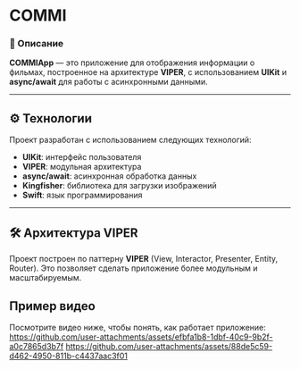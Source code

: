 # COMMI

### 📱 Описание
**COMMIApp** — это приложение для отображения информации о фильмах, построенное на архитектуре **VIPER**, с использованием **UIKit** и **async/await** для работы с асинхронными данными.

---

## ⚙️ Технологии
Проект разработан с использованием следующих технологий:
- **UIKit**: интерфейс пользователя
- **VIPER**: модульная архитектура
- **async/await**: асинхронная обработка данных
- **Kingfisher**: библиотека для загрузки изображений
- **Swift**: язык программирования

---

## 🛠 Архитектура VIPER
Проект построен по паттерну **VIPER** (View, Interactor, Presenter, Entity, Router). Это позволяет сделать приложение более модульным и масштабируемым.

## Пример видео

Посмотрите видео ниже, чтобы понять, как работает приложение:
https://github.com/user-attachments/assets/efbfa1b8-1dbf-40c9-9b2f-a0c7865d3b7f
https://github.com/user-attachments/assets/88de5c59-d462-4950-811b-c4437aac3f01





